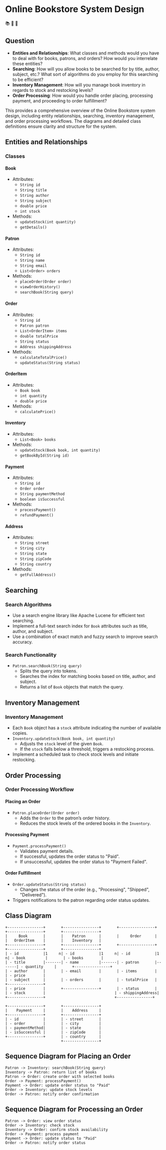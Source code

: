 
# Online Bookstore System Design
:books: :notebook: :book: 

## Question
- **Entities and Relationships**: What classes and methods would you have to deal with for books, patrons, and orders? How would you interrelate these entities?
- **Searching**: How will you allow books to be searched for by title, author, subject, etc.? What sort of algorithms do you employ for this searching to be efficient?
- **Inventory Management**: How will you manage book inventory in regards to stock and restocking levels?
- **Order Processing**: How would you handle order placing, processing payment, and proceeding to order fulfillment?


This provides a comprehensive overview of the Online Bookstore system design, including entity relationships, searching, inventory management, and order processing workflows.
The diagrams and detailed class definitions ensure clarity and structure for the system.

## Entities and Relationships

### Classes

#### Book
- Attributes:
  - `String id`
  - `String title`
  - `String author`
  - `String subject`
  - `double price`
  - `int stock`
- Methods:
  - `updateStock(int quantity)`
  - `getDetails()`

#### Patron
- Attributes:
  - `String id`
  - `String name`
  - `String email`
  - `List<Order> orders`
- Methods:
  - `placeOrder(Order order)`
  - `viewOrderHistory()`
  - `searchBook(String query)`

#### Order
- Attributes:
  - `String id`
  - `Patron patron`
  - `List<OrderItem> items`
  - `double totalPrice`
  - `String status`
  - `Address shippingAddress`
- Methods:
  - `calculateTotalPrice()`
  - `updateStatus(String status)`

#### OrderItem
- Attributes:
  - `Book book`
  - `int quantity`
  - `double price`
- Methods:
  - `calculatePrice()`

#### Inventory
- Attributes:
  - `List<Book> books`
- Methods:
  - `updateStock(Book book, int quantity)`
  - `getBookById(String id)`

#### Payment
- Attributes:
  - `String id`
  - `Order order`
  - `String paymentMethod`
  - `boolean isSuccessful`
- Methods:
  - `processPayment()`
  - `refundPayment()`

#### Address
- Attributes:
  - `String street`
  - `String city`
  - `String state`
  - `String zipCode`
  - `String country`
- Methods:
  - `getFullAddress()`

## Searching

### Search Algorithms
- Use a search engine library like Apache Lucene for efficient text searching.
- Implement a full-text search index for `Book` attributes such as title, author, and subject.
- Use a combination of exact match and fuzzy search to improve search accuracy.

### Search Functionality
- `Patron.searchBook(String query)`
  - Splits the query into tokens.
  - Searches the index for matching books based on title, author, and subject.
  - Returns a list of `Book` objects that match the query.

## Inventory Management

### Inventory Management
- Each `Book` object has a `stock` attribute indicating the number of available copies.
- `Inventory.updateStock(Book book, int quantity)`
  - Adjusts the `stock` level of the given `Book`.
  - If the `stock` falls below a threshold, triggers a restocking process.
- Implement a scheduled task to check stock levels and initiate restocking.

## Order Processing

### Order Processing Workflow

#### Placing an Order
- `Patron.placeOrder(Order order)`
  - Adds the `Order` to the patron’s order history.
  - Reduces the stock levels of the ordered books in the `Inventory`.

#### Processing Payment
- `Payment.processPayment()`
  - Validates payment details.
  - If successful, updates the order status to "Paid".
  - If unsuccessful, updates the order status to "Payment Failed".

#### Order Fulfillment
- `Order.updateStatus(String status)`
  - Changes the status of the order (e.g., "Processing", "Shipped", "Delivered").
- Triggers notifications to the patron regarding order status updates.

## Class Diagram

```plaintext
+----------------+       +----------------+       +----------------+       +----------------+       +----------------+
|     Book       |       |    Patron      |       |     Order      |       |   OrderItem    |       |    Inventory   |
+----------------+       +----------------+       +----------------+       +----------------+       +----------------+
| - id           |1     n| - id           |1     n| - id           |1     n| - book         |       | - books        |
| - title        |-------| - name         |-------| - patron       |-------| - quantity     |       +----------------+
| - author       |       | - email        |       | - items        |       | - price        |
| - subject      |       | - orders       |       | - totalPrice   |       +----------------+
| - price        |       +----------------+       | - status       |       
| - stock        |                               | - shippingAddress|       
+----------------+                               +----------------+       

+----------------+       +----------------+
|    Payment     |       |    Address     |
+----------------+       +----------------+
| - id           |       | - street       |
| - order        |       | - city         |
| - paymentMethod|       | - state        |
| - isSuccessful |       | - zipCode      |
+----------------+       | - country      |
                         +----------------+
```

## Sequence Diagram for Placing an Order

```plaintext
Patron -> Inventory: searchBook(String query)
Inventory -> Patron: return list of books
Patron -> Order: create order with selected books
Order -> Payment: processPayment()
Payment -> Order: update order status to "Paid"
Order -> Inventory: update stock levels
Order -> Patron: notify order confirmation
```

## Sequence Diagram for Processing an Order

```plaintext
Patron -> Order: view order status
Order -> Inventory: check stock
Inventory -> Order: confirm stock availability
Order -> Payment: process payment
Payment -> Order: update status to "Paid"
Order -> Patron: notify order status
```